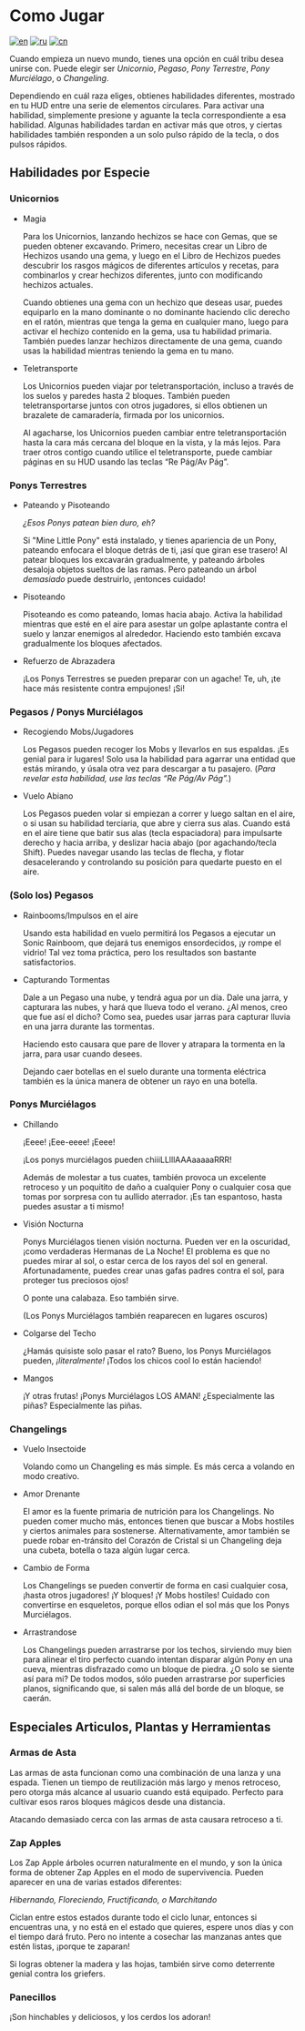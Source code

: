 # Como Jugar

[![en](https://img.shields.io/badge/lang-en-012169.svg)](README.md)
[![ru](https://img.shields.io/badge/lang-ru-d52b1e.svg)](README_RU.md)
[![cn](https://img.shields.io/badge/lang-cn-de2910.svg)](README_CN.md)

Cuando empieza un nuevo mundo, tienes una opción en cuál tribu desea unirse con. Puede elegir ser  _Unicornio_, _Pegaso_, _Pony Terrestre_,
_Pony Murciélago_, o _Changeling_.

Dependiendo en cuál raza eliges, obtienes habilidades diferentes, mostrado en tu HUD entre una serie de elementos circulares. Para activar una habilidad,
simplemente presione y aguante la tecla correspondiente a esa habilidad. Algunas habilidades tardan en activar más que otros, y ciertas habilidades
también responden a un solo pulso rápido de la tecla, o dos pulsos rápidos.

## Habilidades por Especie

### Unicornios

 - Magia

   Para los Unicornios, lanzando hechizos se hace con Gemas, que se pueden obtener excavando. Primero, necesitas crear un Libro de Hechizos usando una gema,
   y luego en el Libro de Hechizos puedes descubrir los rasgos mágicos de diferentes artículos y recetas, para combinarlos y crear hechizos diferentes,
   junto con modificando hechizos actuales.

   Cuando obtienes una gema con un hechizo que deseas usar, puedes equiparlo en la mano dominante o no dominante haciendo clic derecho en el ratón,
   mientras que tenga la gema en cualquier mano, luego para activar el hechizo contenido en la gema, usa tu habilidad primaria. También puedes lanzar
   hechizos directamente de una gema, cuando usas la habilidad mientras teniendo la gema en tu mano.

 - Teletransporte

   Los Unicornios pueden viajar por teletransportación, incluso a través de los suelos y paredes hasta 2 bloques. También pueden teletransportarse juntos
   con otros jugadores, si ellos obtienen un brazalete de camaradería, firmada por los unicornios.

   Al agacharse, los Unicornios pueden cambiar entre teletransportación hasta la cara más cercana del bloque en la vista, y la más lejos. Para traer otros
   contigo cuando utilice el teletransporte, puede cambiar páginas en su HUD usando las teclas “Re Pág/Av Pág”.

### Ponys Terrestres
 - Pateando y Pisoteando

   *¿Esos Ponys patean bien duro, eh?*

   Si "Mine Little Pony" está instalado, y tienes apariencia de un Pony, pateando enfocara el bloque detrás de ti, ¡así que giran ese trasero! Al patear
   bloques los excavarán gradualmente, y pateando árboles desaloja objetos sueltos de las ramas. Pero pateando un árbol _demasiado_ puede destruirlo,
   ¡entonces cuidado!

 - Pisoteando

   Pisoteando es como pateando, lomas hacia abajo. Activa la habilidad mientras que esté en el aire para asestar un golpe aplastante contra el suelo y
   lanzar enemigos al alrededor. Haciendo esto también excava gradualmente los bloques afectados.

 - Refuerzo de Abrazadera

   ¡Los Ponys Terrestres se pueden preparar con un agache! Te, uh, ¡te hace más resistente contra empujones! ¡Si!

### Pegasos / Ponys Murciélagos

 - Recogiendo Mobs/Jugadores

   Los Pegasos pueden recoger los Mobs y llevarlos en sus espaldas. ¡Es genial para ir lugares! Solo usa la habilidad para agarrar una entidad que estás
   mirando, y úsala otra vez para descargar a tu pasajero. (_Para revelar esta habilidad, use las teclas “Re Pág/Av Pág”._)

 - Vuelo Abiano

   Los Pegasos pueden volar si empiezan a correr y luego saltan en el aire, o si usan su habilidad terciaria, que abre y cierra sus alas. Cuando está en el
   aire tiene que batir sus alas (tecla espaciadora) para impulsarte derecho y hacia arriba, y deslizar hacia abajo (por agachando/tecla Shift). Puedes
   navegar usando las teclas de flecha, y flotar desacelerando y controlando su posición para quedarte puesto en el aire.


### (Solo los) Pegasos
 - Rainbooms/Impulsos en el aire

   Usando esta habilidad en vuelo permitirá los Pegasos a ejecutar un Sonic Rainboom, que dejará tus enemigos ensordecidos, ¡y rompe el vidrio! Tal vez toma
   práctica, pero los resultados son bastante satisfactorios.

 - Capturando Tormentas

   Dale a un Pegaso una nube, y tendrá agua por un día. Dale una jarra, y capturara las nubes, y hará que llueva todo el verano. ¿Al menos, creo que fue así
   el dicho? Como sea, puedes usar jarras para capturar lluvia en una jarra durante las tormentas.

   Haciendo esto causara que pare de llover y atrapara la tormenta en la jarra, para usar cuando desees.

   Dejando caer botellas en el suelo durante una tormenta eléctrica también es la única manera de obtener un rayo en una botella.

### Ponys Murciélagos
 - Chillando

   ¡Eeee! ¡Eee-eeee! ¡Eeee!

   ¡Los ponys murciélagos pueden chiiiLLlllAAAaaaaaRRR!

   Además de molestar a tus cuates, también provoca un excelente retroceso y un poquitito de daño a cualquier Pony o cualquier cosa que tomas por sorpresa
   con tu aullido aterrador. ¡Es tan espantoso, hasta puedes asustar a ti mismo!

 - Visión Nocturna

   Ponys Murciélagos tienen visión nocturna. Pueden ver en la oscuridad, ¡como verdaderas Hermanas de La Noche! El problema es que no puedes mirar al sol,
   o estar cerca de los rayos del sol en general. Afortunadamente, puedes crear unas gafas padres contra el sol, para proteger tus preciosos ojos!

   O ponte una calabaza. Eso también sirve.

   (Los Ponys Murciélagos también reaparecen en lugares oscuros)

 - Colgarse del Techo

   ¿Hamás quisiste solo pasar el rato? Bueno, los Ponys Murciélagos pueden, _¡literalmente!_ ¡Todos los chicos cool lo están haciendo!

 - Mangos

   ¡Y otras frutas! ¡Ponys Murciélagos LOS AMAN! ¿Especialmente las piñas? Especialmente las piñas.

### Changelings

 - Vuelo Insectoide

   Volando como un Changeling es más simple. Es más cerca a volando en modo creativo.

 - Amor Drenante

   El amor es la fuente primaria de nutrición para los Changelings. No pueden comer mucho más, entonces tienen que buscar a Mobs hostiles y ciertos animales
   para sostenerse. Alternativamente, amor también se puede robar en-tránsito del Corazón de Cristal si un Changeling deja una cubeta, botella o taza algún
   lugar cerca.

 - Cambio de Forma

   Los Changelings se pueden convertir de forma en casi cualquier cosa, ¡hasta otros jugadores! ¡Y bloques! ¡Y Mobs hostiles!
   Cuidado con convertirse en esqueletos, porque ellos odian el sol más que los Ponys Murciélagos.

 - Arrastrandose

   Los Changelings pueden arrastrarse por los techos, sirviendo muy bien para alinear el tiro perfecto cuando intentan disparar algún Pony en una cueva,
   mientras disfrazado como un bloque de piedra. ¿O solo se siente así para mi? De todos modos, sólo pueden arrastrarse por superficies planos,
   significando que, si salen más allá del borde de un bloque, se caerán.

## Especiales Articulos, Plantas y Herramientas

### Armas de Asta

Las armas de asta funcionan como una combinación de una lanza y una espada. Tienen un tiempo de reutilización más largo y menos retroceso, pero otorga
más alcance al usuario cuando está equipado. Perfecto para cultivar esos raros bloques mágicos desde una distancia.

Atacando demasiado cerca con las armas de asta causara retroceso a ti.

### Zap Apples

Los Zap Apple árboles ocurren naturalmente en el mundo, y son la única forma de obtener Zap Apples en el modo de supervivencia. Pueden aparecer en una
de varias estados diferentes:

*Hibernando, Floreciendo, Fructificando, o Marchitando*

Ciclan entre estos estados durante todo el ciclo lunar, entonces si encuentras una, y no está en el estado que quieres, espere unos días y con el tiempo 
dará fruto. Pero no intente a cosechar las manzanas antes que estén listas, ¡porque te zaparan!

Si logras obtener la madera y las hojas, también sirve como deterrente genial contra los griefers.

### Panecillos

¡Son hinchables y deliciosos, y los cerdos los adoran!

<!-- https://media.tenor.com/GTYRNMAuLIUAAAAC/muffin-button-muffins.gif -->
